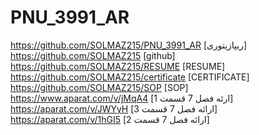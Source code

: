 # PNU_3991_AR
https://github.com/SOLMAZ215/PNU_3991_AR [ریپازیتوری]
https://github.com/SOLMAZ215 [github]
https://github.com/SOLMAZ215/RESUME [RESUME]
https://github.com/SOLMAZ215/certificate [CERTIFICATE]
https://github.com/SOLMAZ215/SOP [SOP]
https://www.aparat.com/v/jMqA4 [ارئه فصل 7 قسمت 1]
https://aparat.com/v/JWYyH [ارائه فصل 7 قسمت 3]
https://aparat.com/v/1hGI5 [ارائه فصل 7 قسمت 2]
